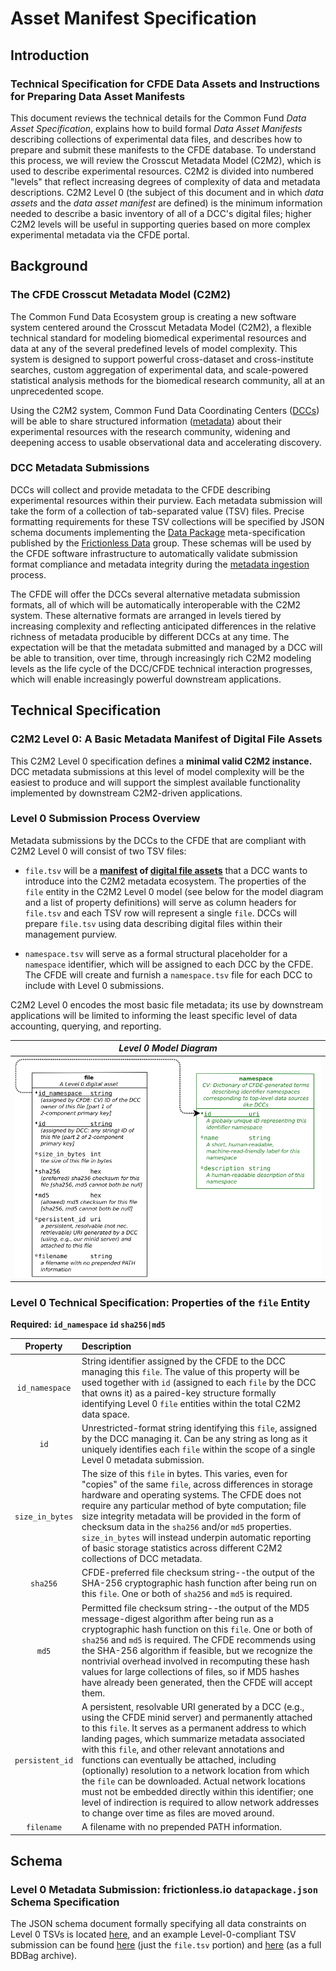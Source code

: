 # Asset Manifest Specification
## Introduction
### Technical Specification for CFDE Data Assets and Instructions for Preparing Data Asset Manifests
This document reviews the technical details for the Common Fund _Data Asset Specification_, explains how to build formal _Data Asset Manifests_ describing collections of experimental data files, and describes how to prepare and submit these manifests to the CFDE database. To understand this process, we will review the Crosscut Metadata Model (C2M2), which is used to describe experimental resources. C2M2 is divided into numbered "levels" that reflect increasing degrees of complexity of data and metadata descriptions. C2M2 Level 0 (the subject of this document and in which _data assets_ and the _data asset manifest_ are defined) is the minimum information needed to describe a basic inventory of all of a DCC's digital files; higher C2M2 levels will be useful in supporting queries based on more complex experimental metadata via the CFDE portal.

## Background
### The CFDE Crosscut Metadata Model (C2M2)

The Common Fund Data Ecosystem group is creating a new software system centered around the Crosscut Metadata Model (C2M2), a flexible technical standard for modeling biomedical experimental resources and data at any of the several predefined levels of model complexity. This system is designed to support powerful cross-dataset and cross-institute searches, custom aggregation of experimental data, and scale-powered statistical analysis methods for the biomedical research community, all at an unprecedented scope.

Using the C2M2 system, Common Fund Data Coordinating Centers ([DCCs](./draft-C2M2_specification_with_Levels_glossary.md#dcc)) will be able to share structured information ([metadata](./draft-C2M2_specification_with_Levels_glossary.md#metadata)) about their experimental resources with the research community, widening and deepening access to usable observational data and accelerating discovery.

### DCC Metadata Submissions

DCCs will collect and provide metadata to the CFDE describing experimental resources within their purview. Each metadata submission will take the form of a collection of tab-separated value (TSV) files. Precise formatting requirements for these TSV collections will be specified by JSON schema documents implementing the [Data Package](http://frictionlessdata.io/docs/data-package/) meta-specification published by the [Frictionless Data](http://frictionlessdata.io/) group. These schemas will be used by the CFDE software infrastructure to automatically validate submission format compliance and metadata integrity during the [metadata ingestion](./draft-C2M2_specification_with_Levels_glossary.md#metadata-ingest) process.

The CFDE will offer the DCCs several alternative metadata submission formats, all of which will be automatically interoperable with the
C2M2 system. These alternative formats are arranged in levels tiered by increasing complexity and reflecting anticipated differences in the relative richness of metadata producible by different DCCs at any time. The expectation will be that the metadata submitted and managed by a DCC will be able to transition, over time, through increasingly rich C2M2 modeling levels as the life cycle of the DCC/CFDE technical interaction progresses, which will enable increasingly powerful downstream applications.

## Technical Specification
### C2M2 Level 0: A Basic Metadata Manifest of Digital File Assets

This C2M2 Level 0 specification defines a **minimal valid C2M2 instance.** DCC metadata submissions at this level of model complexity will be the easiest to produce and will support the simplest available functionality implemented by downstream C2M2-driven applications.

### Level 0 Submission Process Overview

Metadata submissions by the DCCs to the CFDE that are compliant with C2M2 Level 0 will consist of two TSV files:

- `file.tsv` will be a **[manifest](./draft-C2M2_specification_with_Levels_glossary.md#cfde-asset-manifest) of [digital file assets](./draft-C2M2_specification_with_Levels_glossary.md#digital-file-assets)** that a DCC wants to introduce into the C2M2 metadata ecosystem. The properties of the `file` entity in the C2M2 Level 0 model (see below for the model
diagram and a list of property definitions) will serve as column headers for `file.tsv` and each TSV row will represent a
single `file`. DCCs will prepare `file.tsv` using data describing digital files within their management purview.

- `namespace.tsv` will serve as a formal structural placeholder for a `namespace` identifier, which will be assigned to each DCC by the CFDE. The CFDE will create and furnish a `namespace.tsv` file for each DCC to include with Level 0 submissions.

C2M2 Level 0 encodes the most basic file metadata; its use by downstream applications will be limited to informing the least specific level of data accounting, querying, and reporting.

|_Level 0 Model Diagram_|
|:---:|
|![Level 0 model diagram](../draft-C2M2_ER_diagrams/Level-0-C2M2-model.png "Level 0 model diagram")|

### Level 0 Technical Specification: Properties of the `file` Entity

**Required: `id_namespace` `id` `sha256|md5`**

|Property|Description|
|:---:|:---|
| `id_namespace` | String identifier assigned by the CFDE to the DCC managing this `file`. The value of this property will be used together with `id` (assigned to each `file` by the DCC that owns it) as a paired-key structure formally identifying Level 0 `file` entities within the total C2M2 data space.|
| `id` | Unrestricted-format string identifying this `file`, assigned by the DCC managing it. Can be any string as long as it uniquely identifies each `file` within the scope of a single Level 0 metadata submission. |
| `size_in_bytes` | The size of this `file` in bytes. This varies, even for "copies" of the same `file`, across differences in storage hardware and operating systems. The CFDE does not require any particular method of byte computation; file size integrity metadata will be provided in the form of checksum data in the `sha256` and/or `md5` properties. `size_in_bytes` will instead underpin automatic reporting of basic storage statistics across different C2M2 collections of DCC metadata.|
| `sha256` | CFDE-preferred file checksum string--the output of the SHA-256 cryptographic hash function after being run on this `file`. One or both of `sha256` and `md5` is required. |
| `md5` | Permitted file checksum string--the output of the MD5 message-digest algorithm after being run as a cryptographic hash function on this `file`. One or both of `sha256` and `md5` is required. The CFDE recommends using the SHA-256 algorithm if feasible, but we recognize the nontrivial overhead involved in recomputing these hash values for large collections of files, so if MD5 hashes have already been generated, then the CFDE will accept them. |
| `persistent_id` | A persistent, resolvable URI generated by a DCC (e.g., using the CFDE minid server) and permanently attached to this `file`. It serves as a permanent address to which landing pages, which summarize metadata associated with this `file`, and other relevant annotations and functions can eventually be attached, including (optionally) resolution to a network location from which the `file` can be downloaded. Actual network locations must not be embedded directly within this identifier; one level of indirection is required to allow network addresses to change over time as files are moved around. |
| `filename` | A filename with no prepended PATH information. |

## Schema
### Level 0 Metadata Submission: frictionless.io `datapackage.json` Schema Specification

The JSON schema document formally specifying all data constraints on Level 0 TSVs is located
[here](../draft-C2M2_JSON_Schema_datapackage_specs/Level_0_datapackage_spec.json), and
an example Level-0-compliant TSV submission can be found [here](../draft-C2M2_example_submission_data/HMP__sample_C2M2_Level_0_bdbag.contents/file.tsv) (just the `file.tsv` portion) and [here](../draft-C2M2_example_submission_data/HMP__sample_C2M2_Level_0_bdbag.tgz) (as a full BDBag archive).
